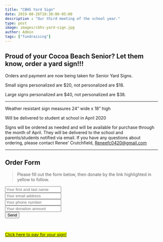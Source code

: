 ```yaml
---
title: "CBHS Yard Sign"
date: 2019-08-26T18:30:00-05:00
description : "Our third meeting of the school year."
type: post
image: images/cbhs-yard-sign.jpg
author: Admin
tags: ["fundraising"]
---
```


## Proud of your Cocoa Beach Senior? Let them know, order a yard sign!!!

Orders and payment are now being taken for Senior Yard Signs.

Small signs personalized are $20, not personalized are $18.

Large signs personalized are $40, not personalized are $38.

---

Weather resistant sign measures 24” wide x 18” high

Will be delivered to student at school in April 2020

Signs will be ordered as needed and will be available for purchase through the month of April.  They will be delivered to the school and parents/students notified via email. If you have any questions about ordering, please contact Renee' Crutchfield, Reneefc0420@gmail.com

---

## Order Form

> Please fill out the form below, then donate by the link highlighted in yellow to follow.

<form action="https://formspree.io/cocoabeachprojgrad@gmail.com" method="POST">
  <input type="hidden" name="_subject" value="New CBHS Senior Yard Sign submission!" />
  <!--<input type="hidden" name="_next" value="https://cbhspg.org/donate"/>-->
  <!--<input type="hidden" name="_cc" value="another@email.com" />-->
  <input class="form-control" type="text" name="name" placeholder="Your first and last name"><br/>
  <input class="form-control" type="email" name="_replyto" placeholder="Your email address"><br/>
  <input class="form-control" type="text" name="phone" placeholder="Your phone number"><br/>
  <input class="form-control" type="text" name="amount" placeholder="Your donation amount"><br/>
  <input class="form-control" type="submit" value="Send">
</form>
<br/>

<mark style="background-color: #e9ff00;"><a href="/donate" class="btn btn-default btn-contact form-control" style="visibility: visible; color: gblue;">Click here to pay for your sign!</a></mark>
